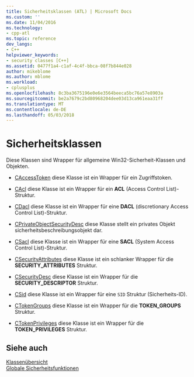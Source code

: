 ```yaml
---
title: Sicherheitsklassen (ATL) | Microsoft Docs
ms.custom: ''
ms.date: 11/04/2016
ms.technology:
- cpp-atl
ms.topic: reference
dev_langs:
- C++
helpviewer_keywords:
- security classes [C++]
ms.assetid: 0477f1a4-c1af-4c4f-bbca-08f7b844e028
author: mikeblome
ms.author: mblome
ms.workload:
- cplusplus
ms.openlocfilehash: 8c3ba3675196e0e6e3564beeca5bc76a57e8903a
ms.sourcegitcommit: be2a7679c2bd80968204dee03d13ca961eaa31ff
ms.translationtype: MT
ms.contentlocale: de-DE
ms.lasthandoff: 05/03/2018
---
```

# <a name="security-classes"></a>Sicherheitsklassen
Diese Klassen sind Wrapper für allgemeine Win32-Sicherheit-Klassen und Objekten.  
  
-   [CAccessToken](../atl/reference/caccesstoken-class.md) diese Klasse ist ein Wrapper für ein Zugriffstoken.  
  
-   [CAcl](../atl/reference/cacl-class.md) diese Klasse ist ein Wrapper für ein **ACL** (Access Control List)-Struktur.  
  
-   [CDacl](../atl/reference/cdacl-class.md) diese Klasse ist ein Wrapper für eine **DACL** (discretionary Access Control List)-Struktur.  
  
-   [CPrivateObjectSecurityDesc](../atl/reference/cprivateobjectsecuritydesc-class.md) diese Klasse stellt ein privates Objekt sicherheitsbeschreibungsobjekt dar.  
  
-   [CSacl](../atl/reference/csacl-class.md) diese Klasse ist ein Wrapper für eine **SACL** (System Access Control List)-Struktur.  
  
-   [CSecurityAttributes](../atl/reference/csecurityattributes-class.md) diese Klasse ist ein schlanker Wrapper für die **SECURITY_ATTRIBUTES** Struktur.  
  
-   [CSecurityDesc](../atl/reference/csecuritydesc-class.md) diese Klasse ist ein Wrapper für die **SECURITY_DESCRIPTOR** Struktur.  
  
-   [CSid](../atl/reference/csid-class.md) diese Klasse ist ein Wrapper für eine `SID` Struktur (Sicherheits-ID).  
  
-   [CTokenGroups](../atl/reference/ctokengroups-class.md) diese Klasse ist ein Wrapper für die **TOKEN_GROUPS** Struktur.  
  
-   [CTokenPrivileges](../atl/reference/ctokenprivileges-class.md) diese Klasse ist ein Wrapper für die **TOKEN_PRIVILEGES** Struktur.  
  
## <a name="see-also"></a>Siehe auch  
 [Klassenübersicht](../atl/atl-class-overview.md)   
 [Globale Sicherheitsfunktionen](../atl/reference/security-global-functions.md)

